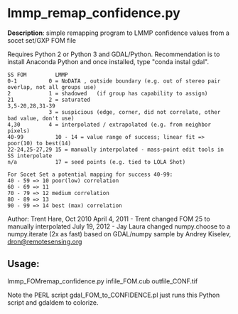 
# lmmp_remap_confidence.py

 **Description**: simple remapping program to LMMP confidence values
 from a socet set/GXP FOM file

Requires Python 2 or Python 3 and GDAL/Python. Recommendation is to 
install Anaconda Python and once installed, type "conda instal gdal".

```
SS FOM         LMMP 
0-1          0 = NoDATA , outside boundary (e.g. out of stereo pair overlap, not all groups use)  
2            1 = shadowed   (if group has capability to assign)
21           2 = saturated
3,5-20,28,31-39
             3 = suspicious (edge, corner, did not correlate, other bad value, don't use)  
4,30         4 = interpolated / extrapolated (e.g. from neighbor pixels)  
40-99          10 - 14 = value range of success; linear fit => poor(10) to best(14)  
22-24,25-27,29 15 = manually interpolated - mass-point edit tools in SS interpolate
n/a            17 = seed points (e.g. tied to LOLA Shot)

For Socet Set a potential mapping for success 40-99:
40 - 59 => 10 poor(low) correlation
60 - 69 => 11
70 - 79 => 12 medium correlation
80 - 89 => 13
90 - 99 => 14 best (max) correlation
```

Author: Trent Hare, Oct 2010
  April 4, 2011 - Trent changed FOM 25 to manually interpolated 
  July 19, 2012 - Jay Laura changed numpy.choose to a numpy.iterate (2x as fast)
  based on GDAL/numpy sample by Andrey Kiselev, dron@remotesensing.org

## Usage: 
lmmp_FOMremap_confidence.py infile_FOM.cub outfile_CONF.tif

Note the PERL script gdal_FOM_to_CONFIDENCE.pl just runs this Python script and gdaldem to colorize.